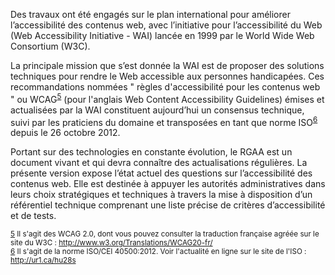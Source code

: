 Des travaux ont été engagés sur le plan international pour améliorer l’accessibilité des contenus web, avec l’initiative pour l’accessibilité du Web (Web Accessibility Initiative - WAI) lancée en 1999 par le World Wide Web Consortium (W3C).

La principale mission que s’est donnée la WAI est de proposer des solutions techniques pour rendre le Web accessible aux personnes handicapées. Ces recommandations nommées " règles d'accessibilité pour les contenus web " ou WCAG<sup id="body-ftn5">[5](#ftn5)</sup> (pour l'anglais Web Content Accessibility Guidelines) émises et actualisées par la WAI constituent aujourd’hui un consensus technique, suivi par les praticiens du domaine et transposées en tant que norme ISO<sup id="body-ftn6">[6](#ftn6)</sup> depuis le 26 octobre 2012.

Portant sur des technologies en constante évolution, le RGAA est un document vivant et qui devra connaître des actualisations régulières. La présente version expose l’état actuel des questions sur l’accessibilité des contenus web. Elle est destinée à appuyer les autorités administratives dans leurs choix stratégiques et techniques à travers la mise à disposition d’un référentiel technique comprenant une liste précise de critères d’accessibilité et de tests.

<sub id="ftn5">[5](#body-ftn5) Il s'agit des WCAG 2.0, dont vous pouvez consulter la traduction française agréée sur le site du W3C : http://www.w3.org/Translations/WCAG20-fr/</sub>  
<sub id="ftn6">[6](#body-ftn6) Il s'agit de la norme ISO/CEI 40500:2012. Voir l'actualité en ligne sur le site de l'ISO : http://ur1.ca/hu28s</sub>
